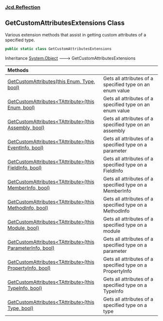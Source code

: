 ### [Jcd.Reflection](Jcd.Reflection.md 'Jcd.Reflection')

## GetCustomAttributesExtensions Class

Various extension methods that assist in getting custom attributes of a specified type.

```csharp
public static class GetCustomAttributesExtensions
```

Inheritance [System.Object](https://docs.microsoft.com/en-us/dotnet/api/System.Object 'System.Object') &#129106;
GetCustomAttributesExtensions

| Methods                                                                                                                                                                                                                                                                   |                                                           |
|:--------------------------------------------------------------------------------------------------------------------------------------------------------------------------------------------------------------------------------------------------------------------------|:----------------------------------------------------------|
| [GetCustomAttributes(this Enum, Type, bool)](GetCustomAttributesExtensions.GetCustomAttributes.nhFoQJRKC3zKvmpT51unZw.md 'Jcd.Reflection.GetCustomAttributesExtensions.GetCustomAttributes(this System.Enum, System.Type, bool)')                                         | Gets all attributes of a specified type on an enum value  |
| [GetCustomAttributes&lt;TAttribute&gt;(this Enum, bool)](GetCustomAttributesExtensions.GetCustomAttributes.6Q6L+HjwN2hS9Vu6DOOSPg.md 'Jcd.Reflection.GetCustomAttributesExtensions.GetCustomAttributes<TAttribute>(this System.Enum, bool)')                              | Gets all attributes of a specified type on an enum value  |
| [GetCustomAttributes&lt;TAttribute&gt;(this Assembly, bool)](GetCustomAttributesExtensions.GetCustomAttributes.4I6j0NnnCog23X/Iuj+Xyw.md 'Jcd.Reflection.GetCustomAttributesExtensions.GetCustomAttributes<TAttribute>(this System.Reflection.Assembly, bool)')           | Gets all attributes of a specified type on an assembly    |
| [GetCustomAttributes&lt;TAttribute&gt;(this EventInfo, bool)](GetCustomAttributesExtensions.GetCustomAttributes.rNwpZX1ozSU3A4h8C7ncCQ.md 'Jcd.Reflection.GetCustomAttributesExtensions.GetCustomAttributes<TAttribute>(this System.Reflection.EventInfo, bool)')         | Gets all attributes of a specified type on a parameter    |
| [GetCustomAttributes&lt;TAttribute&gt;(this FieldInfo, bool)](GetCustomAttributesExtensions.GetCustomAttributes.y2DpYlVzOBWz252IFwdhzg.md 'Jcd.Reflection.GetCustomAttributesExtensions.GetCustomAttributes<TAttribute>(this System.Reflection.FieldInfo, bool)')         | Gets all attributes of a specified type on a FieldInfo    |
| [GetCustomAttributes&lt;TAttribute&gt;(this MemberInfo, bool)](GetCustomAttributesExtensions.GetCustomAttributes.lDcdLoLl134C9/uZPyD+VQ.md 'Jcd.Reflection.GetCustomAttributesExtensions.GetCustomAttributes<TAttribute>(this System.Reflection.MemberInfo, bool)')       | Gets all attributes of a specified type on a MemberInfo   |
| [GetCustomAttributes&lt;TAttribute&gt;(this MethodInfo, bool)](GetCustomAttributesExtensions.GetCustomAttributes.cQXxx7NAeW2QKkd4hNwUrg.md 'Jcd.Reflection.GetCustomAttributesExtensions.GetCustomAttributes<TAttribute>(this System.Reflection.MethodInfo, bool)')       | Gets all attributes of a specified type on a MethodInfo   |
| [GetCustomAttributes&lt;TAttribute&gt;(this Module, bool)](GetCustomAttributesExtensions.GetCustomAttributes.HP36Ycg4WkHa2eAgopkxCw.md 'Jcd.Reflection.GetCustomAttributesExtensions.GetCustomAttributes<TAttribute>(this System.Reflection.Module, bool)')               | Gets all attributes of a specified type on a module       |
| [GetCustomAttributes&lt;TAttribute&gt;(this ParameterInfo, bool)](GetCustomAttributesExtensions.GetCustomAttributes.Iw8lKgsNNvDpkymkveQdkg.md 'Jcd.Reflection.GetCustomAttributesExtensions.GetCustomAttributes<TAttribute>(this System.Reflection.ParameterInfo, bool)') | Gets all attributes of a specified type on a parameter    |
| [GetCustomAttributes&lt;TAttribute&gt;(this PropertyInfo, bool)](GetCustomAttributesExtensions.GetCustomAttributes.mFIosZcN6esilMYlpGy9Vw.md 'Jcd.Reflection.GetCustomAttributesExtensions.GetCustomAttributes<TAttribute>(this System.Reflection.PropertyInfo, bool)')   | Gets all attributes of a specified type on a PropertyInfo |
| [GetCustomAttributes&lt;TAttribute&gt;(this TypeInfo, bool)](GetCustomAttributesExtensions.GetCustomAttributes.bZiQP1cjreZyHX6qY/x7FA.md 'Jcd.Reflection.GetCustomAttributesExtensions.GetCustomAttributes<TAttribute>(this System.Reflection.TypeInfo, bool)')           | Gets all attributes of a specified type on a TypeInfo     |
| [GetCustomAttributes&lt;TAttribute&gt;(this Type, bool)](GetCustomAttributesExtensions.GetCustomAttributes.+x6ChDrG8NktZ8Jq03oH7Q.md 'Jcd.Reflection.GetCustomAttributesExtensions.GetCustomAttributes<TAttribute>(this System.Type, bool)')                              | Gets all attributes of a specified type on a type         |

